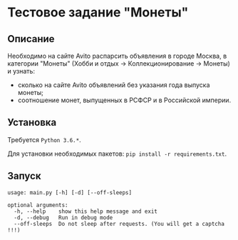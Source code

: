 # Тестовое задание "Монеты"
## Описание
Необходимо на сайте Avito распарсить объявления в городе Москва, в категории "Монеты" (Хобби и отдых -> Коллекционирование -> Монеты) и узнать:
* сколько на сайте Avito объявлений без указания года выпуска монеты;
* соотношение монет, выпущенных в РСФСР и в Российской империи.

## Установка
Требуется `Python 3.6.*`.

Для установки необходимых пакетов: `pip install -r requirements.txt`.

## Запуск
```
usage: main.py [-h] [-d] [--off-sleeps]

optional arguments:
  -h, --help    show this help message and exit
  -d, --debug   Run in debug mode
  --off-sleeps  Do not sleep after requests. (You will get a captcha !!!)
 ```



